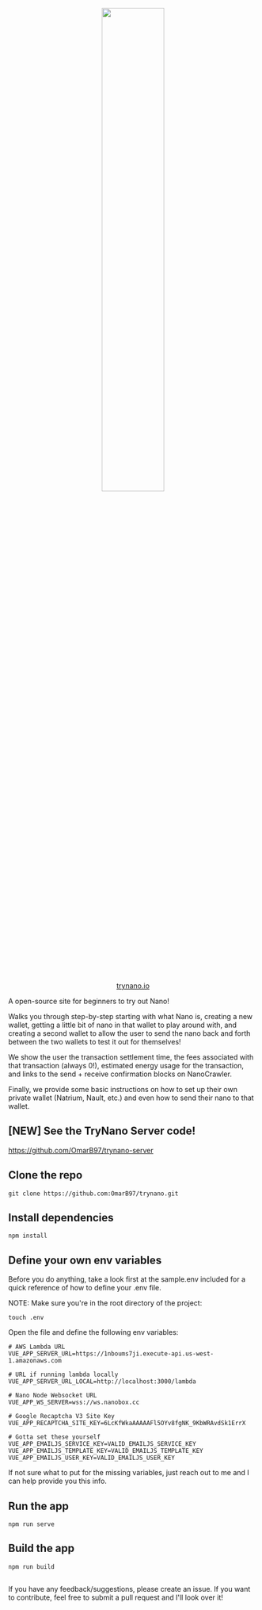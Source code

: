 <p align="center">
  <a href="https://www.trynano.io" target="_blank">
    <img src="https://user-images.githubusercontent.com/21279036/109429629-84da3f80-79b1-11eb-8b73-83f456d67301.png" width="50%" height="50%">
  </a>
</p>

<p align="center">
  <a href="https://www.trynano.io" target="_blank">trynano.io</a>
</p>

A open-source site for beginners to try out Nano!

Walks you through step-by-step starting with what Nano is, creating a new wallet, getting a little bit of nano in that wallet to play around with, and creating a second wallet to allow the user to send the nano back and forth between the two wallets to test it out for themselves! 

We show the user the transaction settlement time, the fees associated with that transaction (always 0!), estimated energy usage for the transaction, and links to the send + receive confirmation blocks on NanoCrawler.

Finally, we provide some basic instructions on how to set up their own private wallet (Natrium, Nault, etc.) and even how to send their nano to that wallet.


## [NEW] See the TryNano Server code!

https://github.com/OmarB97/trynano-server


## Clone the repo

```
git clone https://github.com:OmarB97/trynano.git
```

## Install dependencies

```
npm install 
```

## Define your own env variables

Before you do anything, take a look first at the sample.env included for a quick reference of how to define your .env file.

NOTE: Make sure you're in the root directory of the project:

```
touch .env
```

Open the file and define the following env variables:

```
# AWS Lambda URL
VUE_APP_SERVER_URL=https://1nboums7ji.execute-api.us-west-1.amazonaws.com

# URL if running lambda locally
VUE_APP_SERVER_URL_LOCAL=http://localhost:3000/lambda

# Nano Node Websocket URL
VUE_APP_WS_SERVER=wss://ws.nanobox.cc

# Google Recaptcha V3 Site Key
VUE_APP_RECAPTCHA_SITE_KEY=6LcKfWkaAAAAAFl5OYv8fgNK_9KbWRAvdSk1ErrX

# Gotta set these yourself
VUE_APP_EMAILJS_SERVICE_KEY=VALID_EMAILJS_SERVICE_KEY
VUE_APP_EMAILJS_TEMPLATE_KEY=VALID_EMAILJS_TEMPLATE_KEY
VUE_APP_EMAILJS_USER_KEY=VALID_EMAILJS_USER_KEY
```

If not sure what to put for the missing variables, just reach out to me and I can help provide you this info.


## Run the app

```
npm run serve
```

## Build the app

```
npm run build
```

##

If you have any feedback/suggestions, please create an issue. If you want to contribute, feel free to submit a pull request and I'll look over it!
